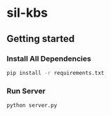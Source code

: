 # sil-kbs

## Getting started

### Install All Dependencies
```sh
pip install -r requirements.txt
```
### Run Server
```sh
python server.py
```
